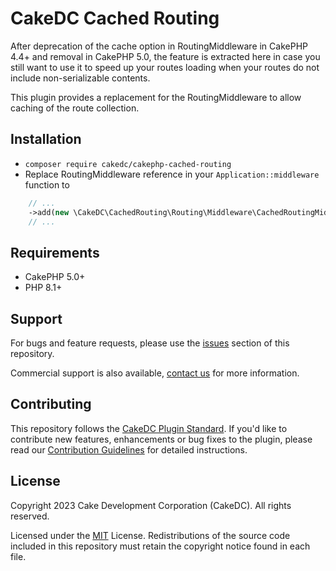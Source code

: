 CakeDC Cached Routing
=====================

After deprecation of the cache option in RoutingMiddleware in CakePHP 4.4+ and removal in CakePHP 5.0, the feature is
extracted here in case you still want to use it to speed up your routes loading when your routes do not include
non-serializable contents.

This plugin provides a replacement for the RoutingMiddleware to allow caching of the route collection.

Installation
------------

* `composer require cakedc/cakephp-cached-routing`
* Replace RoutingMiddleware reference in your `Application::middleware` function to

```php
    // ...
    ->add(new \CakeDC\CachedRouting\Routing\Middleware\CachedRoutingMiddleware($this, '_cake_routes_'))
    // ...
```

Requirements
------------

* CakePHP 5.0+
* PHP 8.1+

Support
-------

For bugs and feature requests, please use the [issues](https://github.com/CakeDC/cakephp-cached-routing/issues) section of this repository.

Commercial support is also available, [contact us](https://www.cakedc.com/contact) for more information.

Contributing
------------

This repository follows the [CakeDC Plugin Standard](https://www.cakedc.com/plugin-standard). If you'd like to contribute new features, enhancements or bug fixes to the plugin, please read our [Contribution Guidelines](https://www.cakedc.com/contribution-guidelines) for detailed instructions.

License
-------

Copyright 2023 Cake Development Corporation (CakeDC). All rights reserved.

Licensed under the [MIT](http://www.opensource.org/licenses/mit-license.php) License. Redistributions of the source code included in this repository must retain the copyright notice found in each file.
